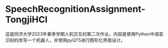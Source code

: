 # SpeechRecognitionAssignment-TongjiHCI
这是同济大学2023年春季学期人机交互的第二次作业，内容是使用Python中语音识别的库写一个机器人，并使用pyQT5进行图形化界面设计。
